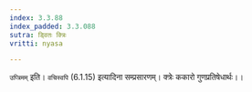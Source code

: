 ```yaml
---
index: 3.3.88
index_padded: 3.3.088
sutra: ड्वितः क्त्रिः
vritti: nyasa

---
```

`उप्त्रिमम्` इति। `वचिस्वपि` (6.1.15) इत्यादिना सम्प्रसारणम्। क्त्रेः ककारो गुणप्रतिषेधार्थः।।